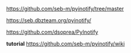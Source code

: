https://github.com/seb-m/pyinotify/tree/master

https://seb.dbzteam.org/pyinotify/

https://github.com/dsoprea/PyInotify

**tutorial**
https://github.com/seb-m/pyinotify/wiki
